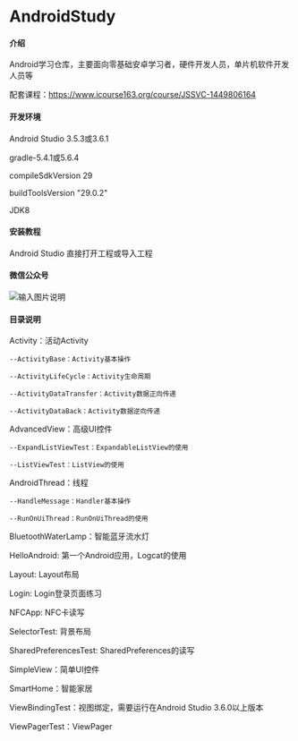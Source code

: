 # AndroidStudy

#### 介绍
Android学习仓库，主要面向零基础安卓学习者，硬件开发人员，单片机软件开发人员等

配套课程：https://www.icourse163.org/course/JSSVC-1449806164

#### 开发环境
Android Studio 3.5.3或3.6.1

gradle-5.4.1或5.6.4

compileSdkVersion 29

buildToolsVersion "29.0.2"

JDK8

#### 安装教程
Android Studio 直接打开工程或导入工程

#### 微信公众号
![输入图片说明](https://images.gitee.com/uploads/images/2020/0204/172416_a4713906_948413.png "weixin.png")

#### 目录说明
Activity：活动Activity

	--ActivityBase：Activity基本操作

	--ActivityLifeCycle：Activity生命周期

	--ActivityDataTransfer：Activity数据正向传递

	--ActivityDataBack：Activity数据逆向传递

AdvancedView：高级UI控件

	--ExpandListViewTest：ExpandableListView的使用

	--ListViewTest：ListView的使用

AndroidThread：线程

	--HandleMessage：Handler基本操作

	--RunOnUiThread：RunOnUiThread的使用

BluetoothWaterLamp：智能蓝牙流水灯

HelloAndroid: 第一个Android应用，Logcat的使用

Layout: Layout布局

Login: Login登录页面练习

NFCApp: NFC卡读写

SelectorTest: 背景布局

SharedPreferencesTest: SharedPreferences的读写

SimpleView：简单UI控件

SmartHome：智能家居

ViewBindingTest：视图绑定，需要运行在Android Studio 3.6.0以上版本

ViewPagerTest：ViewPager

